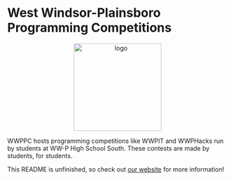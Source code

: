 # West Windsor-Plainsboro Programming Competitions

<div align=center>
  <a href="https://wwppc.tech">
    <img src="https://wwppc.tech/icon2-small.png" alt="logo" height="200px">
  </a>
</div>

WWPPC hosts programming competitions like WWPIT and WWPHacks run by students at WW-P High School South. These contests are made by students, for students.

This README is unfinished, so check out [our website](https://wwppc.tech) for more information!
